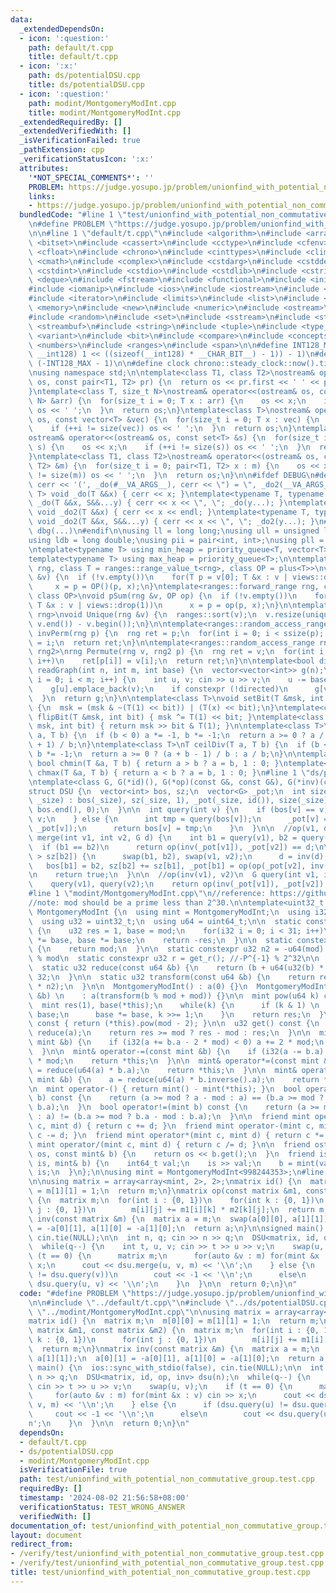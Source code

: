 ```yaml
---
data:
  _extendedDependsOn:
  - icon: ':question:'
    path: default/t.cpp
    title: default/t.cpp
  - icon: ':x:'
    path: ds/potentialDSU.cpp
    title: ds/potentialDSU.cpp
  - icon: ':question:'
    path: modint/MontgomeryModInt.cpp
    title: modint/MontgomeryModInt.cpp
  _extendedRequiredBy: []
  _extendedVerifiedWith: []
  _isVerificationFailed: true
  _pathExtension: cpp
  _verificationStatusIcon: ':x:'
  attributes:
    '*NOT_SPECIAL_COMMENTS*': ''
    PROBLEM: https://judge.yosupo.jp/problem/unionfind_with_potential_non_commutative_group
    links:
    - https://judge.yosupo.jp/problem/unionfind_with_potential_non_commutative_group
  bundledCode: "#line 1 \"test/unionfind_with_potential_non_commutative_group.test.cpp\"\
    \n#define PROBLEM \"https://judge.yosupo.jp/problem/unionfind_with_potential_non_commutative_group\"\
    \n\n#line 1 \"default/t.cpp\"\n#include <algorithm>\n#include <array>\n#include\
    \ <bitset>\n#include <cassert>\n#include <cctype>\n#include <cfenv>\n#include\
    \ <cfloat>\n#include <chrono>\n#include <cinttypes>\n#include <climits>\n#include\
    \ <cmath>\n#include <complex>\n#include <cstdarg>\n#include <cstddef>\n#include\
    \ <cstdint>\n#include <cstdio>\n#include <cstdlib>\n#include <cstring>\n#include\
    \ <deque>\n#include <fstream>\n#include <functional>\n#include <initializer_list>\n\
    #include <iomanip>\n#include <ios>\n#include <iostream>\n#include <istream>\n\
    #include <iterator>\n#include <limits>\n#include <list>\n#include <map>\n#include\
    \ <memory>\n#include <new>\n#include <numeric>\n#include <ostream>\n#include <queue>\n\
    #include <random>\n#include <set>\n#include <sstream>\n#include <stack>\n#include\
    \ <streambuf>\n#include <string>\n#include <tuple>\n#include <type_traits>\n#include\
    \ <variant>\n#include <bit>\n#include <compare>\n#include <concepts>\n#include\
    \ <numbers>\n#include <ranges>\n#include <span>\n\n#define INT128_MAX (__int128)(((unsigned\
    \ __int128) 1 << ((sizeof(__int128) * __CHAR_BIT__) - 1)) - 1)\n#define INT128_MIN\
    \ (-INT128_MAX - 1)\n\n#define clock chrono::steady_clock::now().time_since_epoch().count()\n\
    \nusing namespace std;\n\ntemplate<class T1, class T2>\nostream& operator<<(ostream&\
    \ os, const pair<T1, T2> pr) {\n  return os << pr.first << ' ' << pr.second;\n\
    }\ntemplate<class T, size_t N>\nostream& operator<<(ostream& os, const array<T,\
    \ N> &arr) {\n  for(size_t i = 0; T x : arr) {\n    os << x;\n    if (++i != N)\
    \ os << ' ';\n  }\n  return os;\n}\ntemplate<class T>\nostream& operator<<(ostream&\
    \ os, const vector<T> &vec) {\n  for(size_t i = 0; T x : vec) {\n    os << x;\n\
    \    if (++i != size(vec)) os << ' ';\n  }\n  return os;\n}\ntemplate<class T>\n\
    ostream& operator<<(ostream& os, const set<T> &s) {\n  for(size_t i = 0; T x :\
    \ s) {\n    os << x;\n    if (++i != size(s)) os << ' ';\n  }\n  return os;\n\
    }\ntemplate<class T1, class T2>\nostream& operator<<(ostream& os, const map<T1,\
    \ T2> &m) {\n  for(size_t i = 0; pair<T1, T2> x : m) {\n    os << x;\n    if (++i\
    \ != size(m)) os << ' ';\n  }\n  return os;\n}\n\n#ifdef DEBUG\n#define dbg(...)\
    \ cerr << '(', _do(#__VA_ARGS__), cerr << \") = \", _do2(__VA_ARGS__)\ntemplate<typename\
    \ T> void _do(T &&x) { cerr << x; }\ntemplate<typename T, typename ...S> void\
    \ _do(T &&x, S&&...y) { cerr << x << \", \"; _do(y...); }\ntemplate<typename T>\
    \ void _do2(T &&x) { cerr << x << endl; }\ntemplate<typename T, typename ...S>\
    \ void _do2(T &&x, S&&...y) { cerr << x << \", \"; _do2(y...); }\n#else\n#define\
    \ dbg(...)\n#endif\n\nusing ll = long long;\nusing ull = unsigned long long;\n\
    using ldb = long double;\nusing pii = pair<int, int>;\nusing pll = pair<ll, ll>;\n\
    \ntemplate<typename T> using min_heap = priority_queue<T, vector<T>, greater<T>>;\n\
    template<typename T> using max_heap = priority_queue<T>;\n\ntemplate<ranges::forward_range\
    \ rng, class T = ranges::range_value_t<rng>, class OP = plus<T>>\nvoid pSum(rng\
    \ &v) {\n  if (!v.empty())\n    for(T p = v[0]; T &x : v | views::drop(1))\n \
    \     x = p = OP()(p, x);\n}\ntemplate<ranges::forward_range rng, class T = ranges::range_value_t<rng>,\
    \ class OP>\nvoid pSum(rng &v, OP op) {\n  if (!v.empty())\n    for(T p = v[0];\
    \ T &x : v | views::drop(1))\n      x = p = op(p, x);\n}\n\ntemplate<ranges::forward_range\
    \ rng>\nvoid Unique(rng &v) {\n  ranges::sort(v);\n  v.resize(unique(v.begin(),\
    \ v.end()) - v.begin());\n}\n\ntemplate<ranges::random_access_range rng>\nrng\
    \ invPerm(rng p) {\n  rng ret = p;\n  for(int i = 0; i < ssize(p); i++)\n    ret[p[i]]\
    \ = i;\n  return ret;\n}\n\ntemplate<ranges::random_access_range rng, ranges::random_access_range\
    \ rng2>\nrng Permute(rng v, rng2 p) {\n  rng ret = v;\n  for(int i = 0; i < ssize(p);\
    \ i++)\n    ret[p[i]] = v[i];\n  return ret;\n}\n\ntemplate<bool directed>\nvector<vector<int>>\
    \ readGraph(int n, int m, int base) {\n  vector<vector<int>> g(n);\n  for(int\
    \ i = 0; i < m; i++) {\n    int u, v; cin >> u >> v;\n    u -= base, v -= base;\n\
    \    g[u].emplace_back(v);\n    if constexpr (!directed)\n      g[v].emplace_back(u);\n\
    \  }\n  return g;\n}\n\ntemplate<class T>\nvoid setBit(T &msk, int bit, bool x)\
    \ {\n  msk = (msk & ~(T(1) << bit)) | (T(x) << bit);\n}\ntemplate<class T> void\
    \ flipBit(T &msk, int bit) { msk ^= T(1) << bit; }\ntemplate<class T> bool getBit(T\
    \ msk, int bit) { return msk >> bit & T(1); }\n\ntemplate<class T>\nT floorDiv(T\
    \ a, T b) {\n  if (b < 0) a *= -1, b *= -1;\n  return a >= 0 ? a / b : (a - b\
    \ + 1) / b;\n}\ntemplate<class T>\nT ceilDiv(T a, T b) {\n  if (b < 0) a *= -1,\
    \ b *= -1;\n  return a >= 0 ? (a + b - 1) / b : a / b;\n}\n\ntemplate<class T>\
    \ bool chmin(T &a, T b) { return a > b ? a = b, 1 : 0; }\ntemplate<class T> bool\
    \ chmax(T &a, T b) { return a < b ? a = b, 1 : 0; }\n#line 1 \"ds/potentialDSU.cpp\"\
    \ntemplate<class G, G(*id)(), G(*op)(const G&, const G&), G(*inv)(const G&)>\n\
    struct DSU {\n  vector<int> bos, sz;\n  vector<G> _pot;\n  int size;\n\n  DSU(int\
    \ _size) : bos(_size), sz(_size, 1), _pot(_size, id()), size(_size) {\n    iota(bos.begin(),\
    \ bos.end(), 0);\n  }\n\n  int query(int v) {\n    if (bos[v] == v) {\n      return\
    \ v;\n    } else {\n      int tmp = query(bos[v]);\n      _pot[v] = op(_pot[bos[v]],\
    \ _pot[v]);\n      return bos[v] = tmp;\n    }\n  }\n\n  //op(v1, d) = v2\n  bool\
    \ merge(int v1, int v2, G d) {\n    int b1 = query(v1), b2 = query(v2);\n\n  \
    \  if (b1 == b2)\n      return op(inv(_pot[v1]), _pot[v2]) == d;\n\n    if (sz[b1]\
    \ > sz[b2]) {\n      swap(b1, b2), swap(v1, v2);\n      d = inv(d);\n    }\n \
    \   bos[b1] = b2, sz[b2] += sz[b1], _pot[b1] = op(op(_pot[v2], inv(d)), inv(_pot[v1]));\n\
    \n    return true;\n  }\n\n  //op(inv(v1), v2)\n  G query(int v1, int v2) {\n\
    \    query(v1), query(v2);\n    return op(inv(_pot[v1]), _pot[v2]);\n  }\n};\n\
    #line 1 \"modint/MontgomeryModInt.cpp\"\n//reference: https://github.com/NyaanNyaan/library/blob/master/modint/montgomery-modint.hpp#L10\n\
    //note: mod should be a prime less than 2^30.\n\ntemplate<uint32_t mod>\nstruct\
    \ MontgomeryModInt {\n  using mint = MontgomeryModInt;\n  using i32 = int32_t;\n\
    \  using u32 = uint32_t;\n  using u64 = uint64_t;\n\n  static constexpr u32 get_r()\
    \ {\n    u32 res = 1, base = mod;\n    for(i32 i = 0; i < 31; i++)\n      res\
    \ *= base, base *= base;\n    return -res;\n  }\n\n  static constexpr u32 get_mod()\
    \ {\n    return mod;\n  }\n\n  static constexpr u32 n2 = -u64(mod) % mod; //2^64\
    \ % mod\n  static constexpr u32 r = get_r(); //-P^{-1} % 2^32\n\n  u32 a;\n\n\
    \  static u32 reduce(const u64 &b) {\n    return (b + u64(u32(b) * r) * mod) >>\
    \ 32;\n  }\n\n  static u32 transform(const u64 &b) {\n    return reduce(u64(b)\
    \ * n2);\n  }\n\n  MontgomeryModInt() : a(0) {}\n  MontgomeryModInt(const int64_t\
    \ &b) \n    : a(transform(b % mod + mod)) {}\n\n  mint pow(u64 k) const {\n  \
    \  mint res(1), base(*this);\n    while(k) {\n      if (k & 1) \n        res *=\
    \ base;\n      base *= base, k >>= 1;\n    }\n    return res;\n  }\n\n  mint inverse()\
    \ const { return (*this).pow(mod - 2); }\n\n  u32 get() const {\n    u32 res =\
    \ reduce(a);\n    return res >= mod ? res - mod : res;\n  }\n\n  mint& operator+=(const\
    \ mint &b) {\n    if (i32(a += b.a - 2 * mod) < 0) a += 2 * mod;\n    return *this;\n\
    \  }\n\n  mint& operator-=(const mint &b) {\n    if (i32(a -= b.a) < 0) a += 2\
    \ * mod;\n    return *this;\n  }\n\n  mint& operator*=(const mint &b) {\n    a\
    \ = reduce(u64(a) * b.a);\n    return *this;\n  }\n\n  mint& operator/=(const\
    \ mint &b) {\n    a = reduce(u64(a) * b.inverse().a);\n    return *this;\n  }\n\
    \n  mint operator-() { return mint() - mint(*this); }\n  bool operator==(mint\
    \ b) const {\n    return (a >= mod ? a - mod : a) == (b.a >= mod ? b.a - mod :\
    \ b.a);\n  }\n  bool operator!=(mint b) const {\n    return (a >= mod ? a - mod\
    \ : a) != (b.a >= mod ? b.a - mod : b.a);\n  }\n\n  friend mint operator+(mint\
    \ c, mint d) { return c += d; }\n  friend mint operator-(mint c, mint d) { return\
    \ c -= d; }\n  friend mint operator*(mint c, mint d) { return c *= d; }\n  friend\
    \ mint operator/(mint c, mint d) { return c /= d; }\n\n  friend ostream& operator<<(ostream&\
    \ os, const mint& b) {\n    return os << b.get();\n  }\n  friend istream& operator>>(istream&\
    \ is, mint& b) {\n    int64_t val;\n    is >> val;\n    b = mint(val);\n    return\
    \ is;\n  }\n};\n\nusing mint = MontgomeryModInt<998244353>;\n#line 6 \"test/unionfind_with_potential_non_commutative_group.test.cpp\"\
    \n\nusing matrix = array<array<mint, 2>, 2>;\nmatrix id() {\n  matrix m;\n  m[0][0]\
    \ = m[1][1] = 1;\n  return m;\n}\nmatrix op(const matrix &m1, const matrix &m2)\
    \ {\n  matrix m;\n  for(int i : {0, 1})\n    for(int k : {0, 1})\n      for(int\
    \ j : {0, 1})\n        m[i][j] += m1[i][k] * m2[k][j];\n  return m;\n}\nmatrix\
    \ inv(const matrix &m) {\n  matrix a = m;\n  swap(a[0][0], a[1][1]);\n  a[0][1]\
    \ = -a[0][1], a[1][0] = -a[1][0];\n  return a;\n}\n\nsigned main() {\n  ios::sync_with_stdio(false),\
    \ cin.tie(NULL);\n\n  int n, q; cin >> n >> q;\n  DSU<matrix, id, op, inv> dsu(n);\n\
    \  while(q--) {\n    int t, u, v; cin >> t >> u >> v;\n    swap(u, v);\n    if\
    \ (t == 0) {\n      matrix m;\n      for(auto &v : m) for(mint &x : v) cin >>\
    \ x;\n      cout << dsu.merge(u, v, m) << '\\n';\n    } else {\n      if (dsu.query(u)\
    \ != dsu.query(v))\n        cout << -1 << '\\n';\n      else\n        cout <<\
    \ dsu.query(u, v) << '\\n';\n    }\n  }\n\n  return 0;\n}\n"
  code: "#define PROBLEM \"https://judge.yosupo.jp/problem/unionfind_with_potential_non_commutative_group\"\
    \n\n#include \"../default/t.cpp\"\n#include \"../ds/potentialDSU.cpp\"\n#include\
    \ \"../modint/MontgomeryModInt.cpp\"\n\nusing matrix = array<array<mint, 2>, 2>;\n\
    matrix id() {\n  matrix m;\n  m[0][0] = m[1][1] = 1;\n  return m;\n}\nmatrix op(const\
    \ matrix &m1, const matrix &m2) {\n  matrix m;\n  for(int i : {0, 1})\n    for(int\
    \ k : {0, 1})\n      for(int j : {0, 1})\n        m[i][j] += m1[i][k] * m2[k][j];\n\
    \  return m;\n}\nmatrix inv(const matrix &m) {\n  matrix a = m;\n  swap(a[0][0],\
    \ a[1][1]);\n  a[0][1] = -a[0][1], a[1][0] = -a[1][0];\n  return a;\n}\n\nsigned\
    \ main() {\n  ios::sync_with_stdio(false), cin.tie(NULL);\n\n  int n, q; cin >>\
    \ n >> q;\n  DSU<matrix, id, op, inv> dsu(n);\n  while(q--) {\n    int t, u, v;\
    \ cin >> t >> u >> v;\n    swap(u, v);\n    if (t == 0) {\n      matrix m;\n \
    \     for(auto &v : m) for(mint &x : v) cin >> x;\n      cout << dsu.merge(u,\
    \ v, m) << '\\n';\n    } else {\n      if (dsu.query(u) != dsu.query(v))\n   \
    \     cout << -1 << '\\n';\n      else\n        cout << dsu.query(u, v) << '\\\
    n';\n    }\n  }\n\n  return 0;\n}\n"
  dependsOn:
  - default/t.cpp
  - ds/potentialDSU.cpp
  - modint/MontgomeryModInt.cpp
  isVerificationFile: true
  path: test/unionfind_with_potential_non_commutative_group.test.cpp
  requiredBy: []
  timestamp: '2024-08-02 21:56:58+08:00'
  verificationStatus: TEST_WRONG_ANSWER
  verifiedWith: []
documentation_of: test/unionfind_with_potential_non_commutative_group.test.cpp
layout: document
redirect_from:
- /verify/test/unionfind_with_potential_non_commutative_group.test.cpp
- /verify/test/unionfind_with_potential_non_commutative_group.test.cpp.html
title: test/unionfind_with_potential_non_commutative_group.test.cpp
---
```

